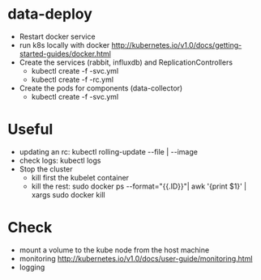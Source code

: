 # data-deploy


- Restart docker service
- run k8s locally with docker http://kubernetes.io/v1.0/docs/getting-started-guides/docker.html
- Create the services (rabbit, influxdb) and ReplicationControllers
    - kubectl create -f <name>-svc.yml
    - kubectl create -f <name>-rc.yml
- Create the pods for components (data-collector)
    - kubectl create -f <name>-svc.yml


# Useful

- updating an rc: kubectl rolling-update <rc-name> --file | --image
- check logs: kubectl logs <name>
- Stop the cluster
    - kill first the kubelet container
    - kill the rest: sudo docker ps --format="{{.ID}}"| awk '{print $1}' | xargs sudo docker kill

# Check

- mount a volume to the kube node from the host machine
- monitoring http://kubernetes.io/v1.0/docs/user-guide/monitoring.html
- logging
